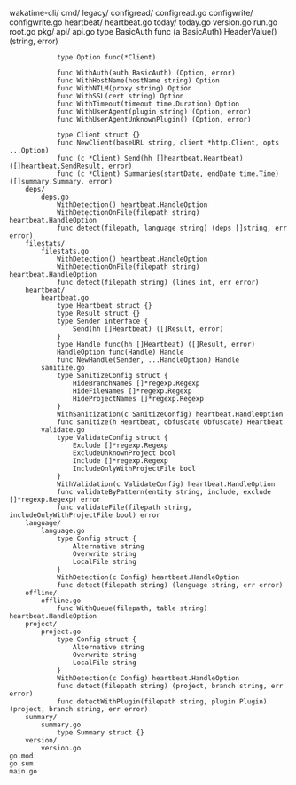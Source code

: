 wakatime-cli/
    cmd/
        legacy/
            configread/
                configread.go
            configwrite/
                configwrite.go
            heartbeat/
                heartbeat.go
            today/
                today.go
            version.go
            run.go
        root.go
    pkg/
        api/
            api.go
                type BasicAuth
                func (a BasicAuth) HeaderValue() (string, error)

                type Option func(*Client)

                func WithAuth(auth BasicAuth) (Option, error)
                func WithHostName(hostName string) Option
                func WithNTLM(proxy string) Option
                func WithSSL(cert string) Option
                func WithTimeout(timeout time.Duration) Option
                func WithUserAgent(plugin string) (Option, error)
                func WithUserAgentUnknownPlugin() (Option, error)

                type Client struct {}
                func NewClient(baseURL string, client *http.Client, opts ...Option)
                func (c *Client) Send(hh []heartbeat.Heartbeat) ([]heartbeat.SendResult, error)
                func (c *Client) Summaries(startDate, endDate time.Time) ([]summary.Summary, error)
        deps/
            deps.go
                WithDetection() heartbeat.HandleOption
                WithDetectionOnFile(filepath string) heartbeat.HandleOption
                func detect(filepath, language string) (deps []string, err error)
        filestats/
            filestats.go
                WithDetection() heartbeat.HandleOption
                WithDetectionOnFile(filepath string) heartbeat.HandleOption
                func detect(filepath string) (lines int, err error)
        heartbeat/
            heartbeat.go
                type Heartbeat struct {}
                type Result struct {}
                type Sender interface {
                    Send(hh []Heartbeat) ([]Result, error)
                }
                type Handle func(hh []Heartbeat) ([]Result, error)
                HandleOption func(Handle) Handle
                func NewHandle(Sender, ...HandleOption) Handle
            sanitize.go
                type SanitizeConfig struct {
                    HideBranchNames []*regexp.Regexp
                    HideFileNames []*regexp.Regexp
                    HideProjectNames []*regexp.Regexp
                }
                WithSanitization(c SanitizeConfig) heartbeat.HandleOption
                func sanitize(h Heartbeat, obfuscate Obfuscate) Heartbeat
            validate.go
                type ValidateConfig struct {
                    Exclude []*regexp.Regexp
                    ExcludeUnknownProject bool
                    Include []*regexp.Regexp
                    IncludeOnlyWithProjectFile bool
                }
                WithValidation(c ValidateConfig) heartbeat.HandleOption
                func validateByPattern(entity string, include, exclude []*regexp.Regexp) error
                func validateFile(filepath string, includeOnlyWithProjectFile bool) error
        language/
            language.go
                type Config struct {
                    Alternative string
                    Overwrite string
                    LocalFile string
                }
                WithDetection(c Config) heartbeat.HandleOption
                func detect(filepath string) (language string, err error)
        offline/
            offline.go
                func WithQueue(filepath, table string) heartbeat.HandleOption
        project/
            project.go
                type Config struct {
                    Alternative string
                    Overwrite string
                    LocalFile string
                }
                WithDetection(c Config) heartbeat.HandleOption
                func detect(filepath string) (project, branch string, err error)
                func detectWithPlugin(filepath string, plugin Plugin) (project, branch string, err error)
        summary/
            summary.go
                type Summary struct {}
        version/
            version.go
    go.mod
    go.sum
    main.go
